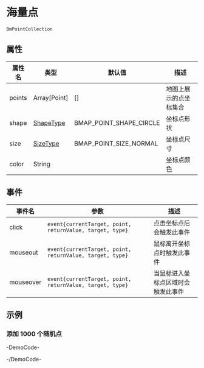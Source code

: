 # 海量点

`BmPointCollection`

## 属性

|属性名|类型|默认值|描述|
|------|-----|-----|----|
|points|Array[Point]|[]|地图上展示的点坐标集合|
|shape|[ShapeType](http://lbsyun.baidu.com/cms/jsapi/class/jsapi_reference.html#a3b22)|BMAP_POINT_SHAPE_CIRCLE|坐标点形状|
|size|[SizeType](http://lbsyun.baidu.com/cms/jsapi/class/jsapi_reference.html#a3b23)|BMAP_POINT_SIZE_NORMAL|坐标点尺寸|
|color|String||坐标点颜色|

## 事件

|事件名|参数|描述|
|------|----|----|
|click|`event{currentTarget, point, returnValue, target, type}`|点击坐标点后会触发此事件|
|mouseout|`event{currentTarget, point, returnValue, target, type}`|鼠标离开坐标点时触发此事件|
|mouseover|`event{currentTarget, point, returnValue, target, type}`|当鼠标进入坐标点区域时会触发此事件|

## 示例

### 添加 1000 个随机点

-DemoCode-
<template>
  <div>
    <baidu-map class="map" @ready="addPoints" :center="{lng: 105.000, lat: 38.000}" :zoom="4">
      <bm-point-collection :points="points" shape="BMAP_POINT_SHAPE_STAR" color="red" size="BMAP_POINT_SIZE_SMALL" @click="clickHandler"></bm-point-collection>
    </baidu-map>
  </div>
</template>

<script setup>
import { ref } from 'vue';

const points = ref([]);

const clickHandler = (e) => {
  alert(`单击点的坐标为：${e.point.lng}，${e.point.lat}`);
};

const addPoints = () => {
  const pointAll = [];
  for (var i = 0; i < 1000; i++) {
    const position = { lng: Math.random() * 40 + 85, lat: Math.random() * 30 + 21 };
    pointAll.push(position);
  }
  points.value = pointAll;
};
</script>
-/DemoCode-